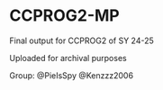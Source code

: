 # CCPROG2-MP

Final output for CCPROG2 of SY 24-25

Uploaded for archival purposes

Group:
  @PieIsSpy
  @Kenzzz2006
